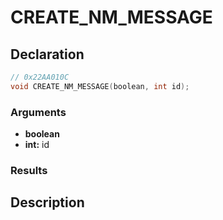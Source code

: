 # CREATE_NM_MESSAGE

## Declaration
```cpp
// 0x22AA010C
void CREATE_NM_MESSAGE(boolean, int id);
```

### Arguments
- **boolean**
- **int:** id

### Results

## Description
